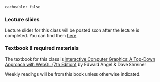 ```
cacheable: false
```

### Lecture slides

Lecture slides for this class will be posted soon after the lecture is completed. You can find them [here](http://mathcs.pugetsound.edu/~tmullen/slides/f15cg/).



### Textbook & required materials

The textbook for this class is
[Interactive Computer Graphics: A Top-Down Approach with WebGL (7th Edition)](http://www.cs.unm.edu/~angel/BOOK/INTERACTIVE_COMPUTER_GRAPHICS/SEVENTH_EDITION/)
by Edward Angel & Dave Shreiner

Weekly readings will be from this book unless otherwise indicated.
